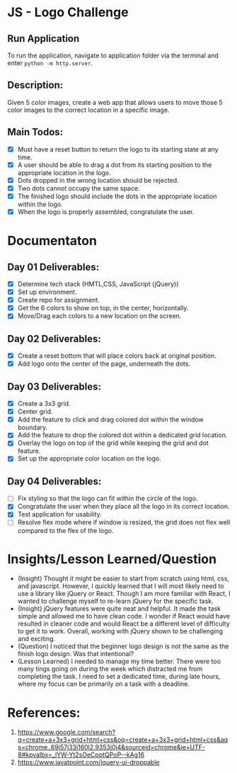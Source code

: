 # JS - Logo Challenge

## Run Application
To run the application, navigate to application folder via the terminal and enter `python -m http.server`.

## Description:
Given 5 color images, create a web app that allows users to move those 5 color images to the correct location in a specific image. 

## Main Todos:
- [x] Must have a reset button to return the logo to its starting state at any time.
- [x] A user should be able to drag a dot from its starting position to the appropriate location in the logo.
- [x] Dots dropped in the wrong location should be rejected.
- [x] Two dots cannot occupy the same space.
- [x] The finished logo should include the dots in the appropriate location within the logo.
- [x] When the logo is properly assembled, congratulate the user.

# Documentaton
## Day 01 Deliverables:
- [x] Determine tech stack (HMTL,CSS, JavaScript (jQuery))
- [x] Set up environment.
- [x] Create repo for assignment.
- [x] Get the 6 colors to show on top, in the center, horizontally.
- [x] Move/Drag each colors to a new location on the screen.

## Day 02 Deliverables:
- [x] Create a reset bottom that will place colors back at original position.
- [x] Add logo onto the center of the page, underneath the dots.

## Day 03 Deliverables:
- [x] Create a 3x3 grid. 
- [x] Center grid.
- [x] Add the feature to click and drag colored dot within the window boundary.
- [x] Add the feature to drop the colored dot within a dedicated grid location. 
- [x] Overlay the logo on top of the grid while keeping the grid and dot feature. 
- [x] Set up the appropriate color location on the logo.

## Day 04 Deliverables:
- [ ] Fix styling so that the logo can fit within the circle of the logo. 
- [x] Congratulate the user when they place all the logo in its correct location. 
- [x] Test application for usability. 
- [ ] Resolve flex mode where if window is resized, the grid does not flex well compared to the flex of the logo. 

# Insights/Lesson Learned/Question
- (Insight) Thought it might be easier to start from scratch using html, css, and javascript. However, I quickly learned that I will most likely need to use a library like jQuery or React. Though I am more familiar with React, I wanted to challenge myself to re-learn jQuery for the specific task. 
- (Insight) jQuery features were quite neat and helpful. It made the task simple and allowed me to have clean code. I wonder if React would have resulted in cleaner code and would React be a different level of difficulty to get it to work. Overall, working with jQuery shown to be challenging and exciting. 
- (Question) I noticed that the beginner logo design is not the same as the finish logo design. Was that intentional?
- (Lesson Learned) I needed to manage my time better. There were too many tings going on during the week which distracted me from completing the task. I need to set a dedicated time, during late hours, where my focus can be primarily on a task with a deadline. 

# References:
1. https://www.google.com/search?q=create+a+3x3+grid+html+css&oq=create+a+3x3+grid+html+css&aqs=chrome..69i57j33i160l2.9353j0j4&sourceid=chrome&ie=UTF-8#kpvalbx=_lYW-Yt2sOeCpptQPoP--kAg16 
2. https://www.javatpoint.com/jquery-ui-droppable
